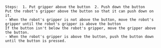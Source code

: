  
    Steps:  1. Put gripper above the button  2. Push down the button
    Put the robot's gripper above the button so that it can push down on it.
    - When the robot's gripper is not above the button, move the robot's gripper until the robot's gripper is above the button
    If the button isn't below the robot's gripper, move the gripper above the button.
    - When the robot's gripper is above the button, push the button down until the button is pressed.